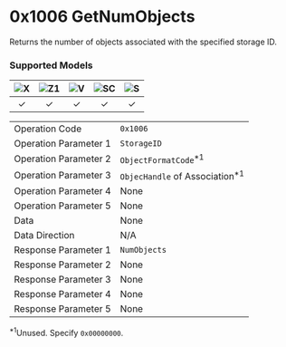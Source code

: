 # 0x1006 GetNumObjects

Returns the number of objects associated with the specified storage ID.  

### Supported Models
| ![X](https://img.shields.io/badge/X-purple) | ![Z1](https://img.shields.io/badge/Z1-blue) | ![V](https://img.shields.io/badge/V-green) | ![SC](https://img.shields.io/badge/SC-orange) | ![S](https://img.shields.io/badge/S-red) |
|:-:|:-:|:-:|:-:|:-:|
| ✓ | ✓ | ✓ | ✓ | ✓ |

| | |
|:--|:--|
| Operation Code | `0x1006` |
| Operation Parameter 1 | `StorageID` |
| Operation Parameter 2 | `ObjectFormatCode`<sup>\*1</sup> |
| Operation Parameter 3 | `ObjecHandle` of Association<sup>\*1</sup> |
| Operation Parameter 4 | None |
| Operation Parameter 5 | None |
| Data | None |
| Data Direction | N/A |
| Response Parameter 1 | `NumObjects` |
| Response Parameter 2 | None |
| Response Parameter 3 | None |
| Response Parameter 4 | None |
| Response Parameter 5 | None |

<sup>\*1</sup>Unused. Specify `0x00000000`.  
